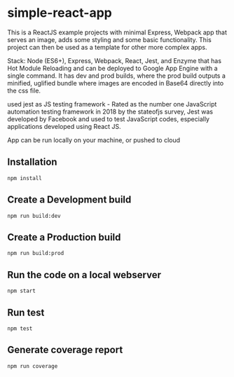 # simple-react-app

This is a ReactJS example projects with minimal Express, Webpack app that serves an image, adds some styling and some basic functionality. This project can then be used as a template for other more complex apps.

Stack: Node (ES6+), Express, Webpack, React, Jest, and Enzyme that has Hot Module Reloading and can be deployed to Google App Engine with a single command. It has dev and prod builds, where the prod build outputs a minified, uglified bundle where images are encoded in Base64 directly into the css file.

used jest as JS testing framework - Rated as the number one JavaScript automation testing framework in 2018 by the stateofjs survey, Jest was developed by Facebook and used to test JavaScript codes, especially applications developed using React JS.

App can be run locally on your machine, or pushed to cloud

## Installation

    npm install

## Create a Development build

    npm run build:dev

## Create a Production build

    npm run build:prod

## Run the code on a local webserver

    npm start

## Run test

    npm test

## Generate coverage report

    npm run coverage

